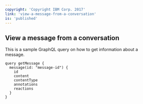 ```yaml
---
copyright: 'Copyright IBM Corp. 2017'
link: 'view-a-message-from-a-conversation'
is: 'published'
---
```

## View a message from a conversation

This is a sample GraphQL query on how to get information about a message.

```
query getMessage {
  message(id: "message-id") {
    id
    content
    contentType
    annotations
    reactions
  }
}
```
